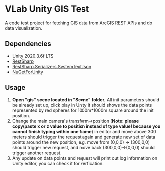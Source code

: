# VLab Unity GIS Test
A code test project for fetching GIS data from ArcGIS REST APIs and do data visualization. 

## Dependencies
- Unity 2020.3.6f LTS
- [RestSharp](https://www.nuget.org/packages/RestSharp/)
- [RestSharp.Serializers.SystemTextJson](https://www.nuget.org/packages/RestSharp.Serializers.SystemTextJson/)
- [NuGetForUnity](https://github.com/GlitchEnzo/NuGetForUnity)
## Usage
1. **Open "gis" scene located in "Scene" folder**, All init parameters should be already set up, click play in Unity it should shows the data points represented by red spheres for 1000m\*1000m square around the init position.
2. Change the main camera's transform->position (**Note: please copy/paste x or z value to position instead of type value! because you cannot finish typing within one frame**) in editor and move above 300 meters should trigger the request again and generate new set of data points around the new position, 
e.g. move from (0,0,0) -> (300,0,0) should trigger new request, and move back (300,0,0)->(0,0,0) should trigger another request.
3. Any update on data points and request will print out log information on Unity editor, you can check it for verfication.
